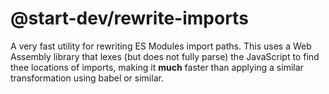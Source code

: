 # @start-dev/rewrite-imports

A very fast utility for rewriting ES Modules import paths. This uses a Web Assembly library that lexes (but does not fully parse) the JavaScript to find thee locations of imports, making it **much** faster than applying a similar transformation using babel or similar.
